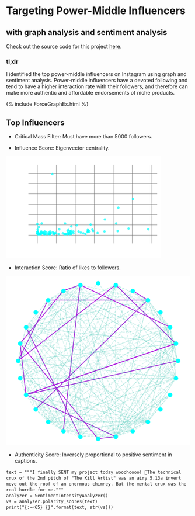 # Targeting Power-Middle Influencers


## with graph analysis and sentiment analysis

Check out the source code for this project [here](https://github.com/sdmirch/instagram-influencer-graph).

### tl;dr
I identified the top power-middle influencers on Instagram using graph and sentiment analysis. Power-middle influencers have a devoted following and tend to have a higher interaction rate with their followers, and therefore can make more authentic and affordable endorsements of niche products.


{% include ForceGraphEx.html %}


## Top Influencers
-  Critical Mass Filter: Must have more than 5000 followers.

- Influence Score: Eigenvector centrality.

![Network Eigenvector Centrality](images/DegreeEigenvector_presentation.png)

- Interaction Score: Ratio of likes to followers.

![Likes and Follows within network](images/LikesExampleNetwork.png)


- Authenticity Score: Inversely proportional to positive sentiment in captions.

```
text = """I finally SENT my project today wooohoooo! 🎊The technical crux of the 2nd pitch of "The Kill Artist" was an airy 5.13a invert move out the roof of an enormous chimney. But the mental crux was the real hurdle for me."""
analyzer = SentimentIntensityAnalyzer()
vs = analyzer.polarity_scores(text)
print("{:-<65} {}".format(text, str(vs)))
```
